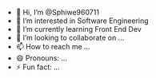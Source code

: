 - 👋 Hi, I’m @Sphiwe960711
- 👀 I’m interested in Software Engineering
- 🌱 I’m currently learning Front End Dev
- 💞️ I’m looking to collaborate on ...
- 📫 How to reach me ...
- 😄 Pronouns: ...
- ⚡ Fun fact: ...

<!---
Sphiwe960711/Sphiwe960711 is a ✨ special ✨ repository because its `README.md` (this file) appears on your GitHub profile.
You can click the Preview link to take a look at your changes.
--->
